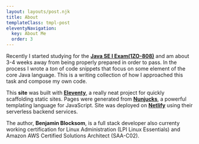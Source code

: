 ```yaml
---
layout: layouts/post.njk
title: About 
templateClass: tmpl-post
eleventyNavigation:
  key: About Me
  order: 3
---
```

Recently I started studying for the **[Java SE I Exam(1ZO-808)](https://education.oracle.com/java-se-8-programmer-i/pexam_1Z0-808)** and am about 3-4 weeks away from being properly prepared in order to pass. In the process I wrote a *ton* of code snippets that focus on some element of the core Java language. This is a writing collection of how I approached this task and compose my own code.

This **site** was built with **[Eleventy](https://www.11ty.dev/)**, a really neat project for quickly scaffolding static sites. Pages were generated from **[Nunjucks](https://mozilla.github.io/nunjucks/)**, a powerful templating language for JavaScript. Site was deployed on **[Netlify](http://www.netlify.com)** using their serverless backend services. 

The author, **Benjamin Blocksom**, is a full stack developer also currenty working certification for Linux Administration (LPI Linux Essentials) and Amazon AWS Certified Solutions Architect (SAA-C02). 
